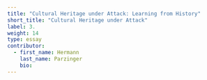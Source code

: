 ```yaml
---
title: "Cultural Heritage under Attack: Learning from History"
short_title: "Cultural Heritage under Attack"
label: 3.
weight: 14
type: essay
contributor:
  - first_name: Hermann
    last_name: Parzinger
    bio:
---
```

